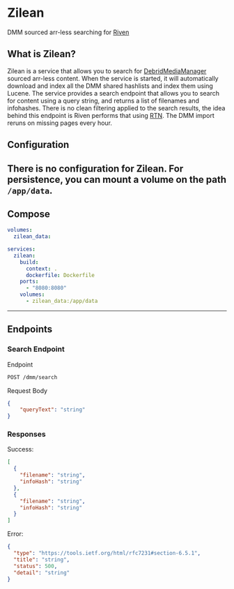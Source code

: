 # Zilean

DMM sourced arr-less searching for [Riven](https://github.com/rivenmedia/riven)

## What is Zilean?
Zilean is a service that allows you to search for [DebridMediaManager](https://github.com/debridmediamanager/debrid-media-manager) sourced arr-less content.
When the service is started, it will automatically download and index all the DMM shared hashlists and index them using Lucene.
The service provides a search endpoint that allows you to search for content using a query string, and returns a list of filenames and infohashes.
There is no clean filtering applied to the search results, the idea behind this endpoint is Riven performs that using [RTN](https://pypi.org/project/rank-torrent-name/).
The DMM import reruns on missing pages every hour.

## Configuration

There is no configuration for Zilean.
For persistence, you can mount a volume on the path `/app/data`.
---

## Compose
```yaml
volumes:
  zilean_data:

services:
  zilean:
    build:
      context: .
      dockerfile: Dockerfile
    ports:
      - "8080:8080"
    volumes:
      - zilean_data:/app/data
````
---

## Endpoints

### Search Endpoint

Endpoint
```bash
POST /dmm/search
```

Request Body
```json
{
    "queryText": "string"
}
```

### Responses
Success:
```json
[
  {
    "filename": "string",
    "infoHash": "string"
  },
  {
    "filename": "string",
    "infoHash": "string"
  }
]
```

Error:
```json
{
  "type": "https://tools.ietf.org/html/rfc7231#section-6.5.1",
  "title": "string",
  "status": 500,
  "detail": "string"
}
```
